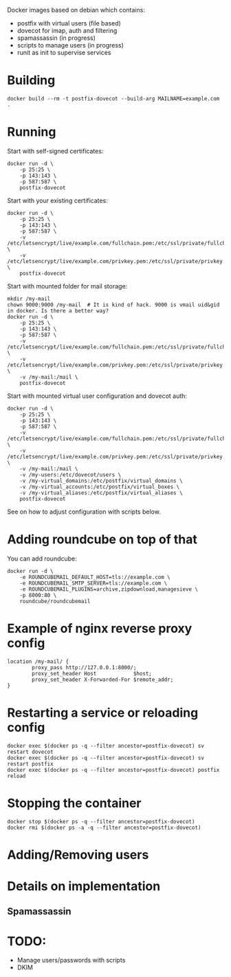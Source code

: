 Docker images based on debian which contains:
* postfix with virtual users (file based)
* dovecot for imap, auth and filtering
* spamassassin (in progress)
* scripts to manage users (in progress)
* runit as init to supervise services

# Building
```
docker build --rm -t postfix-dovecot --build-arg MAILNAME=example.com .
```

# Running
Start with self-signed certificates:
```
docker run -d \
    -p 25:25 \
    -p 143:143 \
    -p 587:587 \
    postfix-dovecot
```

Start with your existing certificates:
```
docker run -d \
    -p 25:25 \
    -p 143:143 \
    -p 587:587 \
    -v /etc/letsencrypt/live/example.com/fullchain.pem:/etc/ssl/private/fullchain.pem:ro \
    -v /etc/letsencrypt/live/example.com/privkey.pem:/etc/ssl/private/privkey.pem:ro \
    postfix-dovecot
```

Start with mounted folder for mail storage:
```
mkdir /my-mail
chown 9000:9000 /my-mail  # It is kind of hack. 9000 is vmail uid&gid in docker. Is there a better way?
docker run -d \
    -p 25:25 \
    -p 143:143 \
    -p 587:587 \
    -v /etc/letsencrypt/live/example.com/fullchain.pem:/etc/ssl/private/fullchain.pem:ro \
    -v /etc/letsencrypt/live/example.com/privkey.pem:/etc/ssl/private/privkey.pem:ro \
    -v /my-mail:/mail \
    postfix-dovecot
```

Start with mounted virtual user configuration and dovecot auth:
```
docker run -d \
    -p 25:25 \
    -p 143:143 \
    -p 587:587 \
    -v /etc/letsencrypt/live/example.com/fullchain.pem:/etc/ssl/private/fullchain.pem:ro \
    -v /etc/letsencrypt/live/example.com/privkey.pem:/etc/ssl/private/privkey.pem:ro \
    -v /my-mail:/mail \
    -v /my-users:/etc/dovecot/users \
    -v /my-virtual_domains:/etc/postfix/virtual_domains \
    -v /my-virtual_accounts:/etc/postfix/virtual_boxes \
    -v /my-virtual_aliases:/etc/postfix/virtual_aliases \
    postfix-dovecot
```
See on how to adjust configuration with scripts below.

# Adding roundcube on top of that
You can add roundcube:
```
docker run -d \
    -e ROUNDCUBEMAIL_DEFAULT_HOST=tls://example.com \
    -e ROUNDCUBEMAIL_SMTP_SERVER=tls://example.com \
    -e ROUNDCUBEMAIL_PLUGINS=archive,zipdownload,managesieve \
    -p 8000:80 \
    roundcube/roundcubemail
```

# Example of nginx reverse proxy config
```
location /my-mail/ {
        proxy_pass http://127.0.0.1:8000/;
        proxy_set_header Host            $host;
        proxy_set_header X-Forwarded-For $remote_addr;
}
```

# Restarting a service or reloading config
```
docker exec $(docker ps -q --filter ancestor=postfix-dovecot) sv restart dovecot
docker exec $(docker ps -q --filter ancestor=postfix-dovecot) sv restart postfix
docker exec $(docker ps -q --filter ancestor=postfix-dovecot) postfix reload
```

# Stopping the container
```
docker stop $(docker ps -q --filter ancestor=postfix-dovecot)
docker rmi $(docker ps -a -q --filter ancestor=postfix-dovecot)
```

# Adding/Removing users

# Details on implementation

## Spamassassin

# TODO:
* Manage users/passwords with scripts
* DKIM
